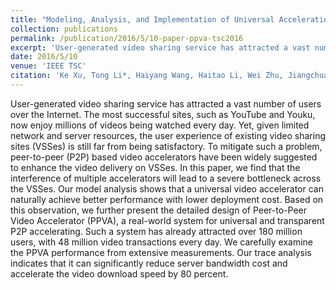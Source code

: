 ```yaml
---
title: "Modeling, Analysis, and Implementation of Universal Acceleration Platform Across Online Video Sharing Sites"
collection: publications
permalink: /publication/2016/5/10-paper-ppva-tsc2016
excerpt: 'User-generated video sharing service has attracted a vast number of users over the Internet. The most successful sites, such as YouTube and Youku, now enjoy millions of videos being watched every day. Yet, given limited network and server resources, the user experience of existing video sharing sites (VSSes) is still far from being satisfactory. To mitigate such a problem, peer-to-peer (P2P) based video accelerators have been widely suggested to enhance the video delivery on VSSes. In this paper, we find that the interference of multiple accelerators will lead to a severe bottleneck across the VSSes. Our model analysis shows that a universal video accelerator can naturally achieve better performance with lower deployment cost. Based on this observation, we further present the detailed design of Peer-to-Peer Video Accelerator (PPVA), a real-world system for universal and transparent P2P accelerating. Such a system has already attracted over 180 million users, with 48 million video transactions every day. We carefully examine the PPVA performance from extensive measurements. Our trace analysis indicates that it can significantly reduce server bandwidth cost and accelerate the video download speed by 80 percent.'
date: 2016/5/10
venue: 'IEEE TSC'
citation: 'Ke Xu, Tong Li*, Haiyang Wang, Haitao Li, Wei Zhu, Jiangchuan Liu and Song Lin. &quot;Modeling, Analysis, and Implementation of Universal Acceleration Platform Across Online Video Sharing Sites.&quot; IEEE Transactions on Services Computing (TSC), vol.11, no.3, pp. 534-548, 2016.  (*Corresponding author)'
---
```

User-generated video sharing service has attracted a vast number of users over the Internet. The most successful sites, such as YouTube and Youku, now enjoy millions of videos being watched every day. Yet, given limited network and server resources, the user experience of existing video sharing sites (VSSes) is still far from being satisfactory. To mitigate such a problem, peer-to-peer (P2P) based video accelerators have been widely suggested to enhance the video delivery on VSSes. In this paper, we find that the interference of multiple accelerators will lead to a severe bottleneck across the VSSes. Our model analysis shows that a universal video accelerator can naturally achieve better performance with lower deployment cost. Based on this observation, we further present the detailed design of Peer-to-Peer Video Accelerator (PPVA), a real-world system for universal and transparent P2P accelerating. Such a system has already attracted over 180 million users, with 48 million video transactions every day. We carefully examine the PPVA performance from extensive measurements. Our trace analysis indicates that it can significantly reduce server bandwidth cost and accelerate the video download speed by 80 percent.

